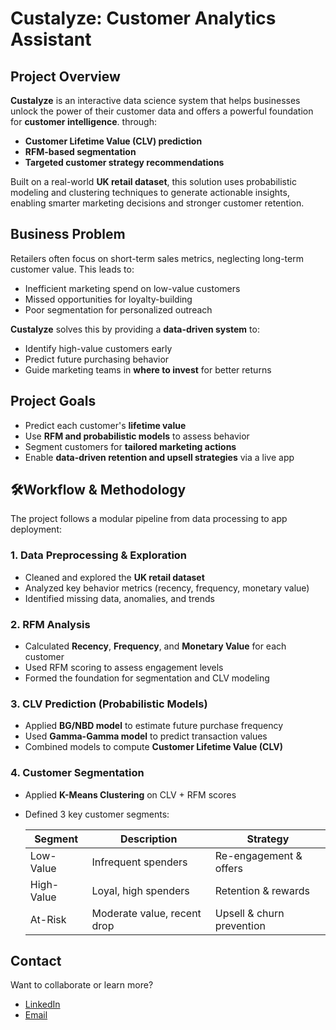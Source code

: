 
# Custalyze: Customer Analytics Assistant

## Project Overview

**Custalyze** is an interactive data science system that helps businesses unlock the power of their customer data and offers a powerful foundation for **customer intelligence**. through:


* **Customer Lifetime Value (CLV) prediction**
* **RFM-based segmentation**
* **Targeted customer strategy recommendations**

Built on a real-world **UK retail dataset**, this solution uses probabilistic modeling and clustering techniques to generate actionable insights, enabling smarter marketing decisions and stronger customer retention.


## Business Problem

Retailers often focus on short-term sales metrics, neglecting long-term customer value. This leads to:

* Inefficient marketing spend on low-value customers
* Missed opportunities for loyalty-building
* Poor segmentation for personalized outreach

**Custalyze** solves this by providing a **data-driven system** to:

* Identify high-value customers early
* Predict future purchasing behavior
* Guide marketing teams in **where to invest** for better returns


## Project Goals

* Predict each customer's **lifetime value**
* Use **RFM and probabilistic models** to assess behavior
* Segment customers for **tailored marketing actions**
* Enable **data-driven retention and upsell strategies** via a live app


## 🛠Workflow & Methodology

The project follows a modular pipeline from data processing to app deployment:

### 1. Data Preprocessing & Exploration

* Cleaned and explored the **UK retail dataset**
* Analyzed key behavior metrics (recency, frequency, monetary value)
* Identified missing data, anomalies, and trends

### 2. RFM Analysis

* Calculated **Recency**, **Frequency**, and **Monetary Value** for each customer
* Used RFM scoring to assess engagement levels
* Formed the foundation for segmentation and CLV modeling

### 3. CLV Prediction (Probabilistic Models)

* Applied **BG/NBD model** to estimate future purchase frequency
* Used **Gamma-Gamma model** to predict transaction values
* Combined models to compute **Customer Lifetime Value (CLV)**

### 4. Customer Segmentation

* Applied **K-Means Clustering** on CLV + RFM scores
* Defined 3 key customer segments:

  | Segment    | Description                 | Strategy                  |
  | ---------- | --------------------------- | ------------------------- |
  | Low-Value  | Infrequent spenders         | Re-engagement & offers    |
  | High-Value | Loyal, high spenders        | Retention & rewards       |
  | At-Risk    | Moderate value, recent drop | Upsell & churn prevention |



## Contact

Want to collaborate or learn more?

* [LinkedIn](https://www.linkedin.com/in/hadeel-als)
* [Email](mailto:alsaadonhadeel@gmail.com)


